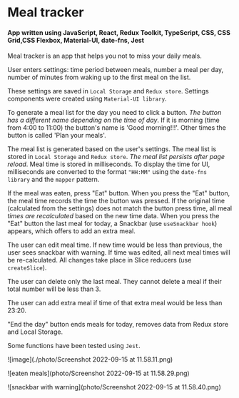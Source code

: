 # Meal tracker


#### App written using JavaScript, React, Redux Toolkit, TypeScript, CSS, CSS Grid,CSS Flexbox, Material-UI, date-fns, Jest


Meal tracker is an app that helps you not to miss your daily meals. 

User enters settings: time period between meals, number a meal per day, number of minutes from waking up to the first meal on the list. 

These settings are saved in `Local Storage` and `Redux store`. Settings components were created using `Material-UI library`.

To generate a meal list for the day you need to click a button. *The button has a different name depending on the time of day*. If it is morning (time from 4:00 to 11:00) the button's name is 'Good morning!!!'. Other times the button is called 'Plan your meals'.

The meal list is generated based on the user's settings. The meal list is stored in `Local Storage` and `Redux store`. *The meal list persists after page reload*. Meal time is stored in milliseconds. To display the time for UI, milliseconds are converted to the format `"HH:MM"` using the `date-fns library` and the `mapper` pattern.

If the meal was eaten, press "Eat" button. When you press the "Eat" button, the meal time records the time the button was pressed. If the original time (calculated from the settings) does not match the button press time, all meal *times are recalculated* based on the new time data. When you press the "Eat" button the last meal for today, a Snackbar (use `useSnackbar hook`) appears, which offers to add an extra meal.

The user can edit meal time. If new time would be less than previous, the user sees snackbar with warning. If time was edited, all next meal times will be re-calculated.
All changes take place in Slice reducers (use `createSlice`).

The user can delete only the last meal. They cannot delete a meal if their total number will be less than 3.

The user can add extra meal if time of that extra meal would be less than 23:20.

"End the day" button ends meals for today, removes data from Redux store and Local Storage.

Some functions have been tested using `Jest`.


![image](./photo/Screenshot 2022-09-15 at 11.58.11.png)

![eaten meals](photo/Screenshot 2022-09-15 at 11.58.29.png)

![snackbar with warning](photo/Screenshot 2022-09-15 at 11.58.40.png)
